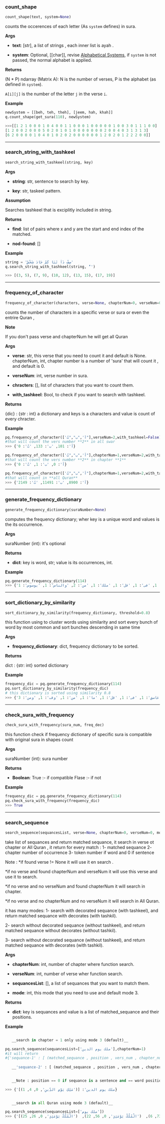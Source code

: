 ### count_shape


```python
count_shape(text, system=None)
```


counts the occerences of each letter (As `system` defines) in sura.


__Args__

 
- __text__: [str], a list of strings , each inner list is ayah .
 
- __system__: Optional, [[char]], revise [Alphabetical Systems](#alphabetical-systems),
if `system` is not passed, the normal alphabet is applied.


__Returns__

(N * P) ndarray (Matrix A): N is the number of verses, P is the alphabet (as defined in `system`).

`A[i][j]` is the number of the letter `j` in the verse `i`.


__Example__

```python
newSystem = [[beh, teh, theh], [jeem, hah, khah]]
q.count_shape(get_sura(110), newSystem)

>>>[[1 2 1 0 0 0 1 0 4 0 0 1 1 0 0 0 1 0 0 0 0 0 1 0 0 3 0 1 1 1 0 0]
[1 2 0 0 2 0 0 0 5 0 2 0 1 0 1 0 0 0 0 0 0 0 2 0 0 4 0 3 1 3 1 3]
[6 2 0 0 0 0 1 0 4 0 1 0 2 0 2 0 0 0 0 0 0 1 2 0 2 0 1 2 2 2 0 0]]
```

----

### search_string_with_tashkeel


```python
search_string_with_tashkeel(string, key)
```



  
__Args__

  
- __string__: str, sentence to search by key.
  
- __key__: str, taskeel pattern.


  
__Assumption__

 Searches tashkeel that is exciplitly included in string.

  
__Returns__

  
- __find__: list of pairs where x and y are the start and end index of the matched.
  
- __nod-found__: []

  
__Example__

```python
string = 'صِفْ ذَاْ ثَنَاْ كَمْ جَاْدَ شَخْصٌ'
q.search_string_with_tashkeel(string, 'َْ')

>>> [(3, 5), (7, 9), (10, 12), (13, 15), (17, 19)]
```


----

### frequency_of_character


```python
frequency_of_character(characters, verse=None, chapterNum=0, verseNum=0, with_tashkeel=False)
```


counts the number of characters in a specific verse or  sura or even the entrire Quran ,


__Note__

 If you don't pass verse and chapterNum he will get all Quran


__Args__

  
- __verse__: str, this verse that you need to count it and default is None.
 chapterNum, int, chapter number is a number of 'sura' that will count it , and default is 0.
  
- __verseNum__: int, verse number in sura.
  
- __chracters__: [], list of characters that you want to count them.
  
- __with_tashkeel__: Bool, to check if you want to search with tashkeel.


__Returns__

 {dic} : {str : int} a dictionary and keys is a characters
	 and value is count of every chracter.


__Example__

```python
pq.frequency_of_character(['أ',"ب","تُ"],verseNum=2,with_tashkeel=False)
#that will count the vers number **2** in all swar
>>> {'أ': 101, 'ب': 133, 'تُ': 0}

pq.frequency_of_character(['أ',"ب","تُ"],chapterNum=1,verseNum=2,with_tashkeel=False)
#that will count the vers number **2** in chapter **1**
>>> {'أ': 0, 'ب': 1, 'تُ': 0}

pq.frequency_of_character(['أ',"ب","تُ"],chapterNum=1,verseNum=2,with_tashkeel=False)
#that will count in **all Quran**
>>> {'أ': 8900, 'ب': 11491, 'تُ': 2149}

```

----

### generate_frequency_dictionary


```python
generate_frequency_dictionary(suraNumber=None)
```


computes the frequency dictionary; wher key is a unique word and values is the its occurrence.


__Args__

suraNumber (int): it's optional


__Returns__

 
- __dict__: key is word, str; value is its occurrences, int.


__Example__

```python
pq.generate_frequency_dictionary(114)
>>> {'أعوذ': 1, 'إله': 1, 'الجنة': 1, 'الخناس': 1, 'الذى': 1, 'الناس': 4, 'الوسواس': 1, 'برب': 1, 'شر': 1, 'صدور': 1, 'فى': 1, 'قل': 1, 'ملك': 1, 'من': 2, 'والناس': 1, 'يوسوس': 1}
```

----

### sort_dictionary_by_similarity


```python
sort_dictionary_by_similarity(frequency_dictionary, threshold=0.8)
```


this function using to cluster words using similarity
and sort every bunch of word  by most common and sort bunches
descending in same time


__Args__

 
- __frequency_dictionary__: dict, frequency dictionary to be sorted.

__Returns__

dict : {str: int} sorted dictionary


__Example__

```python
frequency_dic = pq.generate_frequency_dictionary(114)
pq.sort_dictionary_by_similarity(frequency_dic)
# this dictionary is sorted using similarity 0.8
>>> {'أعوذ': 1, 'إذا': 2, 'العقد': 1, 'الفلق': 1, 'النفثت': 1, 'برب': 1, 'حاسد': 1, 'حسد': 1, 'خلق': 1, 'شر': 4, 'غاسق': 1, 'فى': 1, 'قل': 1, 'ما': 1, 'من': 1, 'وقب': 1, 'ومن': 3}
```

----

### check_sura_with_frequency


```python
check_sura_with_frequency(sura_num, freq_dec)
```


this function check if frequency dictionary of specific sura is
compatible with original sura in shapes count


__Args__

suraNumber (int): sura number


__Returns__

 
- __Boolean__: True :- if compatible
	 Flase :- if not

__Example__

```python
frequency_dic = pq.generate_frequency_dictionary(114)
pq.check_sura_with_frequency(frequency_dic)
>>> True
```

----

### search_sequence


```python
search_sequence(sequancesList, verse=None, chapterNum=0, verseNum=0, mode=3)
```


take list of sequances and return matched sequance,
   it search in verse ot chapter or All Quran ,
   it return for every match :
   1- matched sequance
   2- chapter number of occurrence
   3- token number if word and 0 if sentence

Note :
 *if found verse != None it will use it en search .

 *if no verse and found chapterNum and verseNum it will
  use this verse and use it to search.

 *if no verse and no verseNum and found chapterNum it will
  search in chapter.

 *if no verse and no chapterNum and no verseNum it will
  search in All Quran.

it has many modes:
1- search with decorated sequance (with tashkeel),
   and return matched sequance with decorates (with tashkil).

2- search without decorated sequance (without tashkeel),
   and return matched sequance without decorates (without tashkil).

3- search without decorated sequance (without tashkeel),
   and return matched sequance with decorates (with tashkil).



__Args__

 
- __chapterNum__: int, number of chapter where function search.
 
- __verseNum__: int, number of verse wher function search.
 
- __sequancesList__: [], a list of sequances that you want to match them.
 
- __mode__: int, this mode that you need to use and default mode 3.


__Returns__

 
- __dict__:  key is sequances and value is a list of matched_sequance and their positions.


__Example__

```python
  
   __search in chapter = 1 only using mode 3 (default)__

pq.search_sequence(sequancesList=['ملك يوم الدين'],chapterNum=1)
#it will return
#{'sequance-1' : [ (matched_sequance , position , vers_num , chapter_num) , (....) ],
  
   __'sequance-2' : [ (matched_sequance , position , vers_num , chapter_num) , (....) ] }__

  
   __Note : position == 0 if sequance is a sentence and == word position if sequance is a word__

>>> {'ملك يوم الدين': [('مَلِكِ يَوْمِ الدِّينِ', 0, 4, 1)]}

  
   __search in all Quran using mode 3 (default)__

pq.search_sequence(sequancesList=['ملك يوم'])
>>> {'ملك يوم': [('مَلِكِ يَوْمِ', 0, 4, 1),  ('الْمُلْكُ يَوْمَ', 0, 73, 6),  ('الْمُلْكُ يَوْمَئِذٍ', 0, 56, 22),  ('الْمُلْكُ يَوْمَئِذٍ', 0, 26, 25)]}

```

